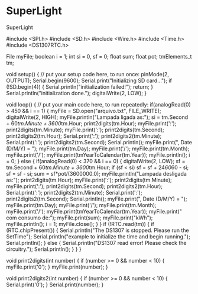 # SuperLight
SuperLight

#include <SPI.h>
#include <SD.h>
#include <Wire.h>
#include <Time.h>
#include <DS1307RTC.h>


File myFile;
boolean i = 1;
int si = 0, sf = 0;
float sum;
float pot;
tmElements_t tm;

void setup() {
  // put your setup code here, to run once:
  pinMode(2, OUTPUT);
  Serial.begin(9600);
  Serial.print("Initializing SD card...");
  if (!SD.begin(4)) {
    Serial.println("initialization failed!");
    return;
  }
  Serial.println("initialization done.");
  digitalWrite(2, LOW);
}

void loop() {
  // put your main code here, to run repeatedly:
  if(analogRead(0) > 450 && i == 1) {
    myFile = SD.open("arquivo.txt", FILE_WRITE);
    digitalWrite(2, HIGH);
    myFile.println("Lampada ligada as:");
    si = tm.Second + 60*tm.Minute + 3600*tm.Hour;
    print2digits(tm.Hour);
    myFile.print(':');
    print2digits(tm.Minute);
    myFile.print(':');
    print2digits(tm.Second);
    print2digits2(tm.Hour);
      Serial.print(':');
      print2digits2(tm.Minute);
      Serial.print(':');
      print2digits2(tm.Second);
      Serial.println();
    myFile.print(", Date (D/M/Y) = ");
    myFile.print(tm.Day);
    myFile.print('/');
    myFile.print(tm.Month);
    myFile.print('/');
    myFile.print(tmYearToCalendar(tm.Year));
    myFile.println();
    i = 0;
  }
  else {
    if(analogRead(0) < 370 && i == 0) {
      digitalWrite(2, LOW);
      sf = tm.Second + 60*tm.Minute + 3600*tm.Hour;
      if (sf < si) 
        sf = sf + 24*60*60 - si;
      sf = sf - si;
      sum = sf*pot/(3600000.0);
      myFile.println("Lampada desligada as:");
      print2digits(tm.Hour);
      myFile.print(':');
      print2digits(tm.Minute);
      myFile.print(':');
      print2digits(tm.Second);
      print2digits2(tm.Hour);
      Serial.print(':');
      print2digits2(tm.Minute);
      Serial.print(':');
      print2digits2(tm.Second);
      Serial.println();
      myFile.print(", Date (D/M/Y) = ");
      myFile.print(tm.Day);
      myFile.print('/');
      myFile.print(tm.Month);
      myFile.print('/');
      myFile.print(tmYearToCalendar(tm.Year));
      myFile.print(" com consumo de:");
      myFile.print(sum);
      myFile.print("kWh");
      myFile.println();
      i = 1;
      myFile.close();
    }
  }
  if (!RTC.read(tm)) {
    if (RTC.chipPresent()) {
      Serial.println("The DS1307 is stopped.  Please run the SetTime");
      Serial.println("example to initialize the time and begin running.");
      Serial.println();
    } else {
      Serial.println("DS1307 read error!  Please check the circuitry.");
      Serial.println();
    }
  }
}

void print2digits(int number) {
  if (number >= 0 && number < 10) {
    myFile.print('0');
  }
  myFile.print(number);
}

void print2digits2(int number) {
  if (number >= 0 && number < 10) {
    Serial.print('0');
  }
  Serial.print(number);
}
